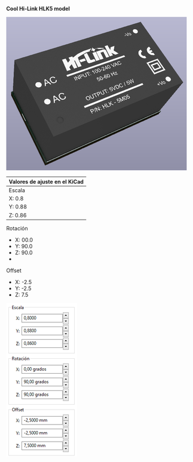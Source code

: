 **Cool Hi-Link HLK5 model**

![Optional Text](../Hi-Link_HLK5/hlk5.png)

| **Valores de ajuste en el KiCad** |
|---|
|Escala|Rotación|Offset|
  |X: 0.8|X: 00.0|X: -2.5|
  |Y: 0.88|Y: 90.0|Y: -2.5|
  |Z: 0.86|Z: 90.0|Z: 7.5|
   
Rotación
  - X: 00.0
  - Y: 90.0
  - Z: 90.0
  - 
Offset
  - X: -2.5
  - Y: -2.5
  - Z: 7.5

![Optional Text](../Hi-Link_HLK5/ajustes.png)
